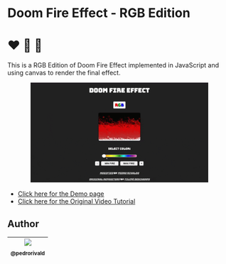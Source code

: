# Doom Fire Effect - RGB Edition 
# :heart: :green_heart: :blue_heart:
This is a RGB Edition of Doom Fire Effect implemented in JavaScript and using canvas to render the final effect.

<p align="center">
  <a href="https://github.com/pedrorivald/fire-rgb-canvas/blob/master/fire-rgb.gif">
    <img src="https://github.com/pedrorivald/fire-rgb-canvas/blob/master/fire-rgb.gif" width="400">
  </a>
</p>

- [Click here for the Demo page](https://filipedeschamps.com.br/doom-fire-algorithm/playground/1st-implementation-with-tables-pinkedition)
- [Click here for the Original Video Tutorial](https://www.youtube.com/watch?v=HCjDjsHPOco)

## Author

| [<img src="https://avatars2.githubusercontent.com/u/61600036?s=150&u=3ac690ed826fc73ec79c08d70e8c77e0efdc5d5b&v=4"><br><sub>@pedrorivald</sub>](https://github.com/pedrorivald) |
| :---: |
